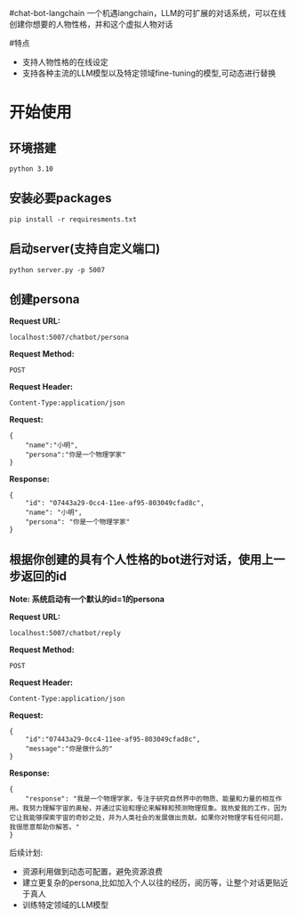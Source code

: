 #chat-bot-langchain
 一个机遇langchain，LLM的可扩展的对话系统，可以在线创建你想要的人物性格，并和这个虚拟人物对话

#特点
- 支持人物性格的在线设定
- 支持各种主流的LLM模型以及特定领域fine-tuning的模型,可动态进行替换


# 开始使用
## 环境搭建
    python 3.10
## 安装必要packages
    pip install -r requiresments.txt

## 启动server(支持自定义端口)
    python server.py -p 5007

## 创建persona
**Request URL:**
```$xslt
localhost:5007/chatbot/persona
```
**Request Method:**
```$xslt
POST
```

**Request Header:**
```$xslt
Content-Type:application/json
```

**Request:**
```$xslt
{
    "name":"小明",
    "persona":"你是一个物理学家"
}
```

**Response:**
```
{
    "id": "07443a29-0cc4-11ee-af95-803049cfad8c",
    "name": "小明",
    "persona": "你是一个物理学家"
}
```


## 根据你创建的具有个人性格的bot进行对话，使用上一步返回的id

**Note: 系统启动有一个默认的id=1的persona**

**Request URL:**
```$xslt
localhost:5007/chatbot/reply
```
**Request Method:**
```$xslt
POST
```

**Request Header:**
```$xslt
Content-Type:application/json
```

**Request:**
```$xslt
{
    "id":"07443a29-0cc4-11ee-af95-803049cfad8c",
    "message":"你是做什么的"
}
```

**Response:**
```
{
    "response": "我是一个物理学家，专注于研究自然界中的物质、能量和力量的相互作用。我努力理解宇宙的奥秘，并通过实验和理论来解释和预测物理现象。我热爱我的工作，因为它让我能够探索宇宙的奇妙之处，并为人类社会的发展做出贡献。如果你对物理学有任何问题，我很愿意帮助你解答。"
}
```

后续计划:
- 资源利用做到动态可配置，避免资源浪费
- 建立更复杂的persona,比如加入个人以往的经历，阅历等，让整个对话更贴近于真人
- 训练特定领域的LLM模型
